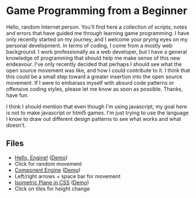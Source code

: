 # Game Programming from a Beginner

Hello, random Internet person. You'll find here a collection of scripts, notes and errors that have guided me through learning game programming. I have only recently started on my journey, and I welcome your prying eyes on my personal development. In terms of coding, I come from a mostly web background. I work professionally as a web developer, but I have a general knowledge of programming that should help me make sense of this new endeavour. I've only recently decided that perhaps I should see what the open source movement was like, and how I could contribute to it. I think that this could be a small step toward a greater insertion into the open source movement. If I were to embarass myself with absurd code patterns or offensive coding styles, please let me know as soon as possible. Thanks, have fun.

I think I should mention that even though I'm using javascript, my goal here is not to make javascript or html5 games. I'm just trying to use the language I know to draw out different design patterns to see what works and what doesn't.

## Files

* [Hello, Engine!](https://github.com/koganei/BeginnerGameDesign/blob/master/HelloEngine/helloengine.html "My First Engine!") ([Demo](http://rawgithub.com/koganei/BeginnerGameDesign/master/HelloEngine/helloengine.html))
 * Click for random movement
* [Component Engine](https://github.com/koganei/BeginnerGameDesign/blob/master/ComponentEngine/componentengine.html "Design based on the Component Pattern") ([Demo](http://rawgithub.com/koganei/BeginnerGameDesign/master/ComponentEngine/componentengine.html))
 * Left/right arrows + space bar for movement
* [Isometric Plane in CSS](https://github.com/koganei/BeginnerGameDesign/blob/master/IsometricPlane/isometricplane.html "The CSS for an isometric plane") ([Demo](http://rawgithub.com/koganei/BeginnerGameDesign/master/IsometricPlane/isometricplane.html))
 * Click on tiles for height change
